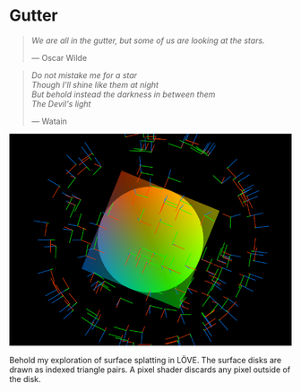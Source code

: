 # Gutter

> *We are all in the gutter, but some of us are looking at the stars.*
>
> &mdash; Oscar Wilde

> *Do not mistake me for a star  
> Though I'll shine like them at night  
> But behold instead the darkness in between them  
> The Devil's light*
>
> &mdash; Watain

![Sphere of missing out](screenshot.png)

Behold my exploration of surface splatting in LÖVE.
The surface disks are drawn as indexed triangle pairs.
A pixel shader discards any pixel outside of the disk.
